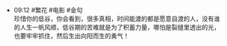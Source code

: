 
- 09:12 #繁花 #电影 #金句<br>珍惜你的低谷，你会看到，很多真相，时间能渡的都是愿意自渡的人，没有谁的人生一帆风顺，低谷期的苦难就是为了积蓄力量，哪怕是裂缝里透出的光，也要牢牢抓住，然后生出向阳而生的勇气！